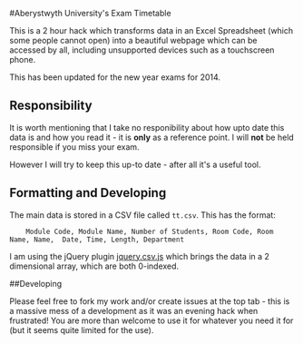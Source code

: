 #Aberystwyth University's Exam Timetable

This is a 2 hour hack which transforms data in an Excel Spreadsheet (which some people cannot open) into a beautiful webpage which can be accessed by all, including unsupported devices such as a touchscreen phone.

This has been updated for the new year exams for 2014. 

## Responsibility
It is worth mentioning that I take no responibility about how upto date this data is and how you read it - it is **only** as a reference point. I will **not** be held responsible if you miss your exam. 

However I will try to keep this up-to date - after all it's a useful tool.

## Formatting and Developing
The main data is stored in a CSV file called `tt.csv`. This has the format:

```
	Module Code, Module Name, Number of Students, Room Code, Room Name, Name,  Date, Time, Length, Department
```

I am using the jQuery plugin [jquery.csv.js](https://code.google.com/p/jquery-csv/) which brings the data in a 2 dimensional array, which are both 0-indexed.

##Developing

Please feel free to fork my work and/or create issues at the top tab - this is a massive mess of a development as it was an evening hack when frustrated! You are more than welcome to use it for whatever you need it for (but it seems quite limited for the use).
